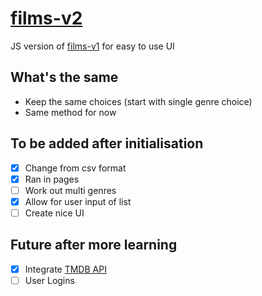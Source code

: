 # [films-v2](https://glombort.github.io/films-v2/)
JS version of [films-v1](https://github.com/Glombort/films-v1) for easy to use UI

## What's the same
- Keep the same choices (start with single genre choice)
- Same method for now

## To be added after initialisation
- [x] Change from csv format
- [x] Ran in pages
- [ ] Work out multi genres
- [x] Allow for user input of list
- [ ] Create nice UI

## Future after more learning
- [x] Integrate [TMDB API](https://developers.themoviedb.org/3/getting-started/introduction)
- [ ] User Logins
